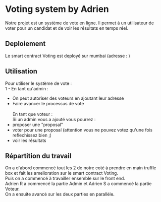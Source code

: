 # Voting system by Adrien

Notre projet est un système de vote en ligne. Il permet à un utilisateur de voter pour un candidat et de voir les résultats en temps réel.


## Deploiement
Le smart contract Voting est deployé sur mumbai (adresse : )

## Utilisation
Pour utiliser le système de vote :  <br />
    1 - En tant qu'admin :  <br />
  - On peut autoriser des voteurs en ajoutant leur adresse <br />
  - Faire avancer le processus de vote  <br /><br />
En tant que voteur :  <br />
     Si un admin vous a ajouté vous pourrez : <br />
  - proposer une "proposal" <br />
  - voter pour une proposal (attention vous ne pouvez votez qu'une fois reflechissez bien ;) <br />
  - voir les résultats <br />

## Répartition du travail 
On a d'abord commencé tout les 2 de notre coté à prendre en main truffle box et fait les amelioration sur le smart contract Voting. <br />
Puis on a commencé à travailler ensemble sur le front end. <br />
Adrien R a commencé la partie Admin et Adrien S a commencé la partie Voteur. <br />
On a ensuite avancé sur les deux parties en parallèle. <br />